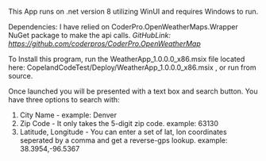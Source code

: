 This App runs on .net version 8 utilizing WinUI and requires Windows to run.

Dependencies: I have relied on CoderPro.OpenWeatherMaps.Wrapper NuGet package to make the api calls. 
*GitHubLink: https://github.com/coderpros/CoderPro.OpenWeatherMap*

To Install this program, run the WeatherApp_1.0.0.0_x86.msix file located here: CopelandCodeTest/Deploy/WeatherApp_1.0.0.0_x86.msix , 
or run from source. 

Once launched you will be presented with a text box and search button. 
You have three options to search with: 
1. City Name - example: Denver
2. Zip Code - It only takes the 5-digit zip code. example: 63130
3. Latitude, Longitude - You can enter a set of lat, lon coordinates seperated by a comma and get a reverse-gps lookup. example: 38.3954,-96.5367



